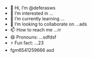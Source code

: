 - 👋 Hi, I’m @deferasws
- 👀 I’m interested in ...
- 🌱 I’m currently learning ...
- 💞️ I’m looking to collaborate on ...ads
- 📫 How to reach me ...rr
- 😄 Pronouns: ...sdfdsf
- ⚡ Fun fact: ...23
- fgm6541259666
asd
<!---5445sdf455dhf
deferasws/deferasws is a ✨ special ✨ repository because its `README.md` (this file) appears on your GitHub profile.
You can click the Preview link to take a look at your changes.
--->
